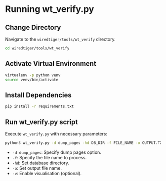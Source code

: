 # Running wt_verify.py

## Change Directory
Navigate to the `wiredtiger/tools/wt_verify` directory.
```bash
cd wiredtiger/tools/wt_verify
```

## Activate Virtual Environment
```bash
virtualenv -p python venv
source venv/bin/activate
```

## Install Dependencies
```bash
pip install -r requirements.txt
```

## Run wt_verify.py script
Execute `wt_verify.py` with necessary parameters:

```bash
python3 wt_verify.py -d dump_pages -hd DB_DIR -f FILE_NAME -o OUTPUT.TXT -v
```

- `-d dump_pages`: Specify dump pages option.
- `-f`: Specify the file name to process.
- `-hd`: Set database directory.
- `-o`: Set output file name.
- `-v`: Enable visualisation (optional).
